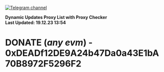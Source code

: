 [![Telegram channel](https://img.shields.io/endpoint?url=https://runkit.io/damiankrawczyk/telegram-badge/branches/master?url=https://t.me/n4z4v0d)](https://t.me/n4z4v0d) 

**Dynamic Updates Proxy List with Proxy Checker**  
**Last Updated: 19.12.23 13:54**

# DONATE (_any evm_) - 0xDEADf12DE9A24b47Da0a43E1bA70B8972F5296F2
